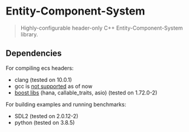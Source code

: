 # Entity-Component-System
> Highly-configurable header-only C++ Entity-Component-System library.

## Dependencies
For compiling ecs headers:
* clang (tested on 10.0.1)
* gcc is [not supported](https://gcc.gnu.org/bugzilla/show_bug.cgi?id=79501) as of now
* [boost libs](https://www.boost.org/) (hana, callable_traits, asio) (tested on 1.72.0-2)

For building examples and running benchmarks:
* SDL2 (tested on 2.0.12-2)
* python (tested on 3.8.5)
